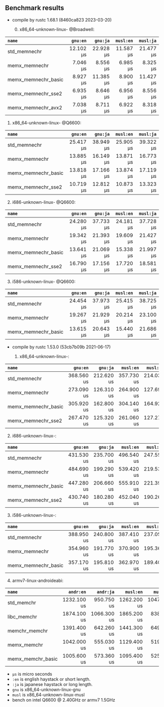 ## Benchmark results

- compile by rustc 1.68.1 (8460ca823 2023-03-20)

  0. x86_64-unknown-linux- @Broadwell:

|         `name`          |  `gnu:en`   |  `gnu:ja`   |  `musl:en`  |  `musl:ja`  |
|:------------------------|------------:|------------:|------------:|------------:|
| std_memnechr            |   12.102 µs |   22.928 µs |   11.587 µs |   21.477 µs |
| memx_memnechr           |    7.046 µs |    8.556 µs |    6.985 µs |    8.325 µs |
| memx_memnechr_basic     |    8.927 µs |   11.385 µs |    8.900 µs |   11.427 µs |
| memx_memnechr_sse2      |    6.935 µs |    8.646 µs |    6.956 µs |    8.556 µs |
| memx_memnechr_avx2      |    7.038 µs |    8.711 µs |    6.922 µs |    8.318 µs |

  1. x86_64-unknown-linux- @Q6600:

|         `name`          |  `gnu:en`   |  `gnu:ja`   |  `musl:en`  |  `musl:ja`  |
|:------------------------|------------:|------------:|------------:|------------:|
| std_memnechr            |   25.417 µs |   38.949 µs |   25.905 µs |   39.322 µs |
| memx_memnechr           |   13.885 µs |   16.149 µs |   13.871 µs |   16.773 µs |
| memx_memnechr_basic     |   13.818 µs |   17.166 µs |   13.874 µs |   17.119 µs |
| memx_memnechr_sse2      |   10.719 µs |   12.812 µs |   10.873 µs |   13.323 µs |

  2. i686-unknown-linux- @Q6600:

|         `name`          |  `gnu:en`   |  `gnu:ja`   |  `musl:en`  |  `musl:ja`  |
|:------------------------|------------:|------------:|------------:|------------:|
| std_memnechr            |   24.280 µs |   37.733 µs |   24.181 µs |   37.728 µs |
| memx_memnechr           |   19.342 µs |   21.393 µs |   19.609 µs |   21.427 µs |
| memx_memnechr_basic     |   13.641 µs |   21.069 µs |   15.338 µs |   21.997 µs |
| memx_memnechr_sse2      |   16.790 µs |   17.156 µs |   17.720 µs |   18.581 µs |

  3. i586-unknown-linux- @Q6600:

|         `name`          |  `gnu:en`   |  `gnu:ja`   |  `musl:en`  |  `musl:ja`  |
|:------------------------|------------:|------------:|------------:|------------:|
| std_memnechr            |   24.454 µs |   37.973 µs |   25.415 µs |   38.725 µs |
| memx_memnechr           |   19.267 µs |   21.929 µs |   20.214 µs |   23.100 µs |
| memx_memnechr_basic     |   13.615 µs |   20.643 µs |   15.440 µs |   21.686 µs |


- compile by rustc 1.53.0 (53cb7b09b 2021-06-17)

  1. x86_64-unknown-linux-:

|         `name`          |  `gnu:en`   |  `gnu:ja`   |  `musl:en`  |  `musl:ja`  |
|:------------------------|------------:|------------:|------------:|------------:|
| std_memnechr            |  368.560 us |  212.620 us |  357.730 us |  214.030 us |
| memx_memnechr           |  273.090 us |  126.310 us |  264.900 us |  127.690 us |
| memx_memnechr_basic     |  305.920 us |  162.800 us |  304.140 us |  164.920 us |
| memx_memnechr_sse2      |  267.470 us |  125.320 us |  261.060 us |  127.270 us |

  2. i686-unknown-linux-:

|         `name`          |  `gnu:en`   |  `gnu:ja`   |  `musl:en`  |  `musl:ja`  |
|:------------------------|------------:|------------:|------------:|------------:|
| std_memnechr            |  431.530 us |  235.700 us |  496.540 us |  247.550 us |
| memx_memnechr           |  484.690 us |  199.290 us |  539.420 us |  219.530 us |
| memx_memnechr_basic     |  447.280 us |  206.660 us |  555.910 us |  221.390 us |
| memx_memnechr_sse2      |  430.740 us |  180.280 us |  452.040 us |  190.260 us |

  3. i586-unknown-linux-:

|         `name`          |  `gnu:en`   |  `gnu:ja`   |  `musl:en`  |  `musl:ja`  |
|:------------------------|------------:|------------:|------------:|------------:|
| std_memnechr            |  388.950 us |  240.800 us |  387.410 us |  237.050 us |
| memx_memnechr           |  354.960 us |  191.770 us |  370.900 us |  195.360 us |
| memx_memnechr_basic     |  357.170 us |  195.810 us |  362.970 us |  189.400 us |

  4. armv7-linux-androideabi:

|         `name`          |  `andr:en`  |  `andr:ja`  |  `musl:en`  |  `musl:ja`  |
|:------------------------|------------:|------------:|------------:|------------:|
| std_memchr              | 1232.100 us |  950.750 us | 1262.200 us | 1047.500 us |
| libc_memchr             | 1874.100 us | 1066.300 us | 1865.200 us |  838.210 us |
| memchr_memchr           | 1391.400 us |  642.260 us | 1441.300 us |  649.600 us |
| memx_memchr             | 1042.000 us |  555.030 us | 1129.400 us |  519.740 us |
| memx_memchr_basic       | 1005.600 us |  573.360 us | 1095.400 us |  525.020 us |

- `µs` is micro seconds
- `:en` is english haystack or short length.
- `:ja` is japanese haystack or long length.
- `gnu` is x86_64-unknown-linux-gnu
- `musl` is x86_64-unknown-linux-musl
- bench on intel Q6600 @ 2.40GHz or armv7 1.5GHz
